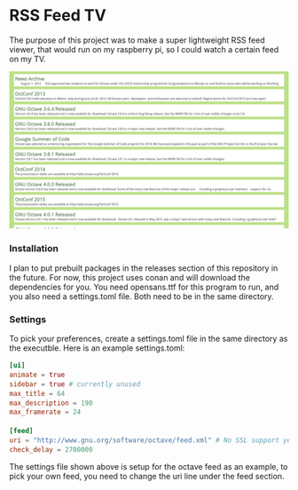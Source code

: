 # RSS Feed TV

The purpose of this project was to make a super lightweight RSS feed viewer, that
would run on my raspberry pi, so I could watch a certain feed on my TV.

![screenshot](media/screenshot.png)

### Installation
I plan to put prebuilt packages in the releases section of this repository in
the future. For now, this project uses conan and will download the dependencies
for you. You need opensans.ttf for this program to run, and you also need a
settings.toml file. Both need to be in the same directory.

### Settings

To pick your preferences, create a settings.toml file in the same directory
as the executble. Here is an example settings.toml:

```toml
[ui]
animate = true
sidebar = true # currently unused
max_title = 64
max_description = 190
max_framerate = 24

[feed]
uri = "http://www.gnu.org/software/octave/feed.xml" # No SSL support yet
check_delay = 2700000
```

The settings file shown above is setup for the octave feed as an example,
to pick your own feed, you need to change the uri line under the feed section.